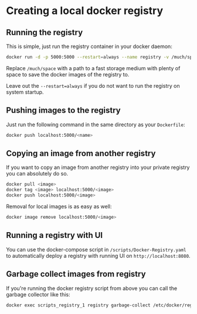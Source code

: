 # Creating a local docker registry

## Running the registry

This is simple, just run the registry container in your docker daemon:

```bash
docker run -d -p 5000:5000 --restart=always --name registry -v /much/space:/var/lib/registry registry:2
```

Replace `/much/space` with a path to a fast storage medium with plenty of space
to save the docker images of the registry to.

Leave out the `--restart=always` if you do not want to run the registry on
system startup.

## Pushing images to the registry

Just run the following command in the same directory as your `Dockerfile`:

```bash
docker push localhost:5000/<name>
```
## Copying an image from another registry

If you want to copy an image from another registry into your private registry
you can absolutely do so.

```bash
docker pull <image>
docker tag <image> localhost:5000/<image>
docker push localhost:5000/<image>
```

Removal for local images is as easy as well:

```bash
docker image remove localhost:5000/<image>
```

## Running a registry with UI

You can use the docker-compose script in `/scripts/Docker-Registry.yaml` to
automatically deploy a registry with running UI on `http://localhost:8080`.

## Garbage collect images from registry

If you're running the docker registry script from above you can call the
garbage collector like this:

```bash
docker exec scripts_registry_1 registry garbage-collect /etc/docker/registry/config.yml
```